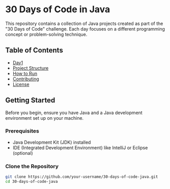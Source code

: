 # 30 Days of Code in Java

This repository contains a collection of Java projects created as part of the "30 Days of Code" challenge. Each day focuses on a different programming concept or problem-solving technique.

## Table of Contents

- [Day1](https://github.com/kashyaptushar1/120-Days-Java_With_DSA-/tree/main/Day01_Variables%20and%20Data%20type)
- [Project Structure](#project-structure)
- [How to Run](#how-to-run)
- [Contributing](#contributing)
- [License](#license)

## Getting Started

Before you begin, ensure you have Java and a Java development environment set up on your machine.

### Prerequisites

- Java Development Kit (JDK) installed
- IDE (Integrated Development Environment) like IntelliJ or Eclipse (optional)

### Clone the Repository

```bash
git clone https://github.com/your-username/30-days-of-code-java.git
cd 30-days-of-code-java

